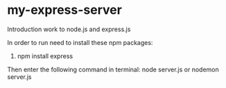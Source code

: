 # my-express-server

Introduction work to node.js and express.js

In order to run need to install these npm packages:

1. npm install express

Then enter the following command in terminal: node server.js or nodemon server.js
